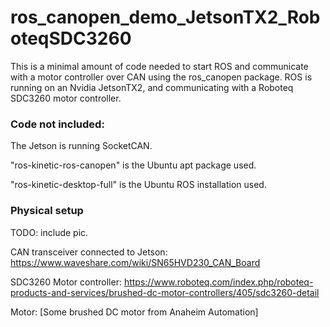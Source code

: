 # ros_canopen_demo_JetsonTX2_RoboteqSDC3260
This is a minimal amount of code needed to start ROS and communicate with a motor controller over CAN using the ros_canopen package. ROS is running on an Nvidia JetsonTX2, and communicating with a Roboteq SDC3260 motor controller.

### Code not included:

The Jetson is running SocketCAN.

"ros-kinetic-ros-canopen" is the Ubuntu apt package used.

"ros-kinetic-desktop-full" is the Ubuntu ROS installation used.

### Physical setup

TODO: include pic.

CAN transceiver connected to Jetson: https://www.waveshare.com/wiki/SN65HVD230_CAN_Board

SDC3260 Motor controller: https://www.roboteq.com/index.php/roboteq-products-and-services/brushed-dc-motor-controllers/405/sdc3260-detail

Motor: [Some brushed DC motor from Anaheim Automation]


